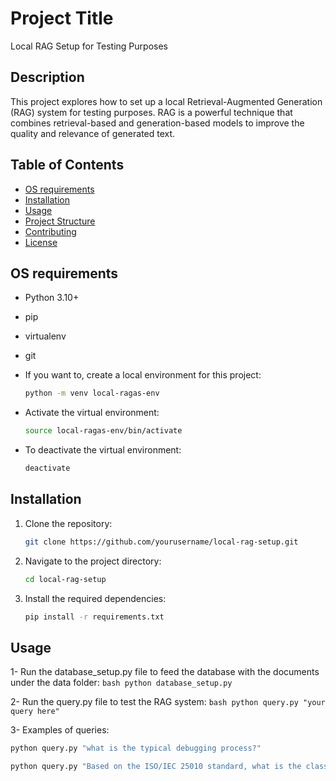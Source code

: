 # Project Title

Local RAG Setup for Testing Purposes

## Description

This project explores how to set up a local Retrieval-Augmented Generation (RAG) system for testing purposes. RAG is a powerful technique that combines retrieval-based and generation-based models to improve the quality and relevance of generated text.

## Table of Contents

- [OS requirements](#requirements)
- [Installation](#installation)
- [Usage](#usage)
- [Project Structure](#project-structure)
- [Contributing](#contributing)
- [License](#license)


## OS requirements

- Python 3.10+
- pip
- virtualenv
- git

- If you want to, create a local environment for this project:
    ```bash
    python -m venv local-ragas-env
    ```

- Activate the virtual environment:
    ```bash
    source local-ragas-env/bin/activate
    ```

- To deactivate the virtual environment:
    ```bash
    deactivate
    ```

## Installation

1. Clone the repository:
    ```bash
    git clone https://github.com/yourusername/local-rag-setup.git
    ```
2. Navigate to the project directory:
    ```bash
    cd local-rag-setup
    ```
3. Install the required dependencies:
    ```bash
    pip install -r requirements.txt
    ```

## Usage

1- Run the database_setup.py file to feed the database with the documents under the data folder:
    ```bash
    python database_setup.py
    ```

2- Run the query.py file to test the RAG system:
    ```bash
    python query.py "your query here"
    ```

3- Examples of queries:

```bash
python query.py "what is the typical debugging process?"
```

```bash
python query.py "Based on the ISO/IEC 25010 standard, what is the classification of the non-functional quality characteristics?"
```



